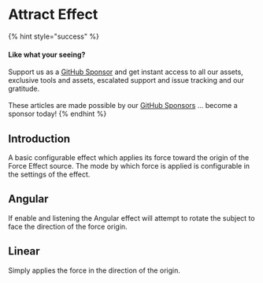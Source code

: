 # Attract Effect

{% hint style="success" %}
#### Like what your seeing?

Support us as a [GitHub Sponsor](../../../../become-a-sponsor/) and get instant access to all our assets, exclusive tools and assets, escalated support and issue tracking and our gratitude.\
\
These articles are made possible by our [GitHub Sponsors](../../../../become-a-sponsor/) ... become a sponsor today!
{% endhint %}

## Introduction

A basic configurable effect which applies its force toward the origin of the Force Effect source. The mode by which force is applied is configurable in the settings of the effect.

## Angular

If enable and listening the Angular effect will attempt to rotate the subject to face the direction of the force origin.

## Linear

Simply applies the force  in the direction of the origin.
